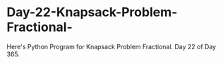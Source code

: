 # Day-22-Knapsack-Problem-Fractional-
Here's Python Program for Knapsack Problem Fractional. Day 22 of Day 365.
